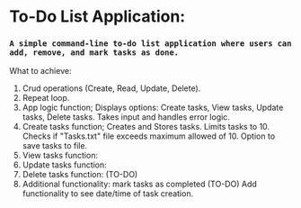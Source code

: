 # To-Do List Application:

### **`A simple command-line to-do list application where users can add, remove, and mark tasks as done.`**

What to achieve:

1. Crud operations (Create, Read, Update, Delete).
2. Repeat loop.
3. App logic function;
   Displays options: Create tasks, View tasks, Update tasks, Delete tasks.
   Takes input and handles error logic.
4. Create tasks function;
   Creates and Stores tasks.
   Limits tasks to 10.
   Checks if "Tasks.txt" file exceeds maximum allowed of 10.
   Option to save tasks to file.
5. View tasks function:
6. Update tasks function:
7. Delete tasks function: (TO-DO)
8. Additional functionality:
   mark tasks as completed (TO-DO)
   Add functionality to see date/time of task creation.
